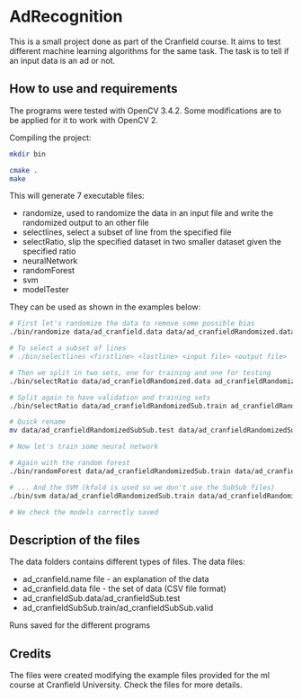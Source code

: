 # AdRecognition

This is a small project done as part of the Cranfield course. It aims to test different machine learning algorithms for the same task. The task is to tell if an input data is an ad or not.

## How to use and requirements

The programs were tested with OpenCV 3.4.2. Some modifications are to be applied for it to work with OpenCV 2.

Compiling the project:

```bash
mkdir bin

cmake .
make
```

This will generate 7 executable files:

- randomize, used to randomize the data in an input file and write the randomized output to an other file
- selectlines, select a subset of line from the specified file
- selectRatio, slip the specified dataset in two smaller dataset given the specified ratio
- neuralNetwork
- randomForest
- svm
- modelTester

They can be used as shown in the examples below:

```bash
# First let's randomize the data to remove some possible bias
./bin/randomize data/ad_cranfield.data data/ad_cranfieldRandomized.data

# To select a subset of lines
# ./bin/selectlines <firstline> <lastline> <input file> <output file>

# Then we split in two sets, one for training and one for testing
./bin/selectRatio data/ad_cranfieldRandomized.data ad_cranfieldRandomizedSub 0.8

# Split again to have validation and training sets
./bin/selectRatio data/ad_cranfieldRandomizedSub.train ad_cranfieldRandomizedSubSub 0.

# Quick rename
mv data/ad_cranfieldRandomizedSubSub.test data/ad_cranfieldRandomizedSubSub.val

# Now let's train some neural network

# Again with the random forest
./bin/randomForest data/ad_cranfieldRandomizedSub.train data/ad_cranfieldRandomizedSub.test randomForest 

# ... And the SVM (kfold is used so we don't use the SubSub files)
./bin/svm data/ad_cranfieldRandomizedSub.train data/ad_cranfieldRandomizedSub.test svm

# We check the models correctly saved
```

## Description of the files

The data folders contains different types of files.
The data files:

- ad_cranfield.name file - an explanation of the data
- ad_cranfield.data file - the set of data (CSV file format)
- ad_cranfieldSub.data/ad_cranfieldSub.test
- ad_cranfieldSubSub.train/ad_cranfieldSubSub.valid

Runs saved for the different programs

## Credits

The files were created modifying the example files provided for the ml course at Cranfield University. Check the files for more details.
